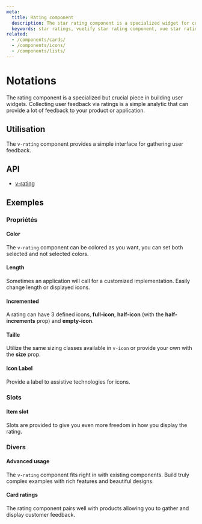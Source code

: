 ```yaml
---
meta:
  title: Rating component
  description: The star rating component is a specialized widget for collecting user feedback via ratings.
  keywords: star ratings, vuetify star rating component, vue star rating component, rating component
related:
  - /components/cards/
  - /components/icons/
  - /components/lists/
---
```


# Notations

The rating component is a specialized but crucial piece in building user widgets. Collecting user feedback via ratings is a simple analytic that can provide a lot of feedback to your product or application.

<entry-ad />

## Utilisation

The `v-rating` component provides a simple interface for gathering user feedback.

<usage name="v-rating" />

## API

- [v-rating](/api/v-rating)

<inline-api page="components/ratings" />

## Exemples

### Propriétés

#### Color

The `v-rating` component can be colored as you want, you can set both selected and not selected colors.

<example file="v-rating/prop-color" />

#### Length

Sometimes an application will call for a customized implementation. Easily change length or displayed icons.

<example file="v-rating/prop-length" />

#### Incremented

A rating can have 3 defined icons, **full-icon**, **half-icon** (with the **half-increments** prop) and **empty-icon**.

<example file="v-rating/prop-half-increments" />

#### Taille

Utilize the same sizing classes available in `v-icon` or provide your own with the **size** prop.

<example file="v-rating/prop-size" />

#### Icon Label

Provide a label to assistive technologies for icons.

<example file="v-rating/prop-icon-label" />

### Slots

#### Item slot

Slots are provided to give you even more freedom in how you display the rating.

<example file="v-rating/slot-item" />

### Divers

#### Advanced usage

The `v-rating` component fits right in with existing components. Build truly complex examples with rich features and beautiful designs.

<example file="v-rating/misc-advanced" />

#### Card ratings

The rating component pairs well with products allowing you to gather and display customer feedback.

<example file="v-rating/misc-card" />

<backmatter />
